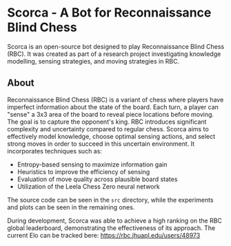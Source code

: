 # Scorca - A Bot for Reconnaissance Blind Chess

Scorca is an open-source bot designed to play Reconnaissance Blind Chess (RBC). It was created as part of a research project investigating knowledge modelling, sensing strategies, and moving strategies in RBC.

## About
Reconnaissance Blind Chess (RBC) is a variant of chess where players have imperfect information about the state of the board. Each turn, a player can "sense" a 3x3 area of the board to reveal piece locations before moving. The goal is to capture the opponent's king. RBC introduces significant complexity and uncertainty compared to regular chess.
Scorca aims to effectively model knowledge, choose optimal sensing actions, and select strong moves in order to succeed in this uncertain environment. It incorporates techniques such as:

- Entropy-based sensing to maximize information gain
- Heuristics to improve the efficiency of sensing
- Evaluation of move quality across plausible board states
- Utilization of the Leela Chess Zero neural network

The source code can be seen in the `src` directory, while the experiments and plots can be seen in the remaining ones.
  
During development, Scorca was able to achieve a high ranking on the RBC global leaderboard, demonstrating the effectiveness of its approach. The current Elo can be tracked bere: https://rbc.jhuapl.edu/users/48973